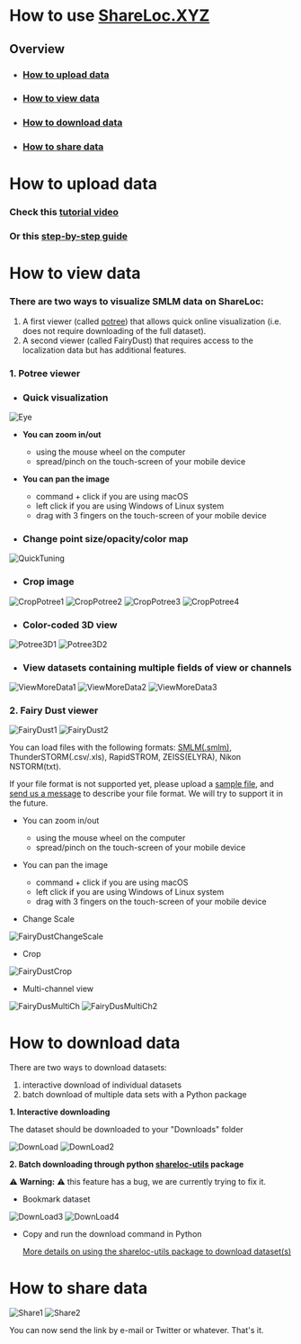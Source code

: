 # How to use [ShareLoc.XYZ](shareloc.xyz)
## Overview
* ### [How to upload data](#how-to-upload-data)
* ### [How to view data](#how-to-view-data)
* ### [How to download data](#how-to-download-data)
* ### [How to share data](#how-to-share-data)

# How to upload data

### Check this [tutorial video](https://www.youtube.com/watch?v=tTOkqzr74wg)

### Or this [step-by-step guide](https://slides.imjoy.io/?theme=white&slides=https://github.com/imodpasteur/ShareLoc.XYZ/blob/main/docs/how-to-upload-slides.md)

# How to view data

### There are two ways to visualize SMLM data on ShareLoc: 
1. A first viewer (called [potree](https://github.com/potree/potree)) that allows quick online visualization (i.e. does not require downloading of the full dataset).
2. A second viewer (called FairyDust) that requires access to the localization data but has additional features.

### 1. Potree viewer

* ### Quick visualization

![Eye](https://user-images.githubusercontent.com/56833522/189361693-185ab93e-9bfa-43d5-9480-ec149a4d07ca.png)

* __You can zoom in/out__ 
  * using the mouse wheel on the computer 
  * spread/pinch on the touch-screen of your mobile device
  
* __You can pan the image__ 
  * command + click if you are using macOS
  * left click if you are using Windows of Linux system
  * drag with 3 fingers on the touch-screen of your mobile device

* ### Change point size/opacity/color map

![QuickTuning](https://user-images.githubusercontent.com/56833522/189104817-9916f7dc-213a-4943-8297-f339c7da99bf.png)

* ### Crop image

![CropPotree1](https://user-images.githubusercontent.com/56833522/191026137-1487ad69-bae3-4a09-879c-d477e716ae0b.png)
![CropPotree2](https://user-images.githubusercontent.com/56833522/191026159-fc0caf83-382b-4bdf-b360-427b85b5a106.png)
![CropPotree3](https://user-images.githubusercontent.com/56833522/191026175-d2ebb750-c2b8-459f-9f3f-8c05ef3bb813.png)
![CropPotree4](https://user-images.githubusercontent.com/56833522/191026184-836ef5e8-1f01-4606-8732-5ea1d2b6bf92.png)


* ### Color-coded 3D view

![Potree3D1](https://user-images.githubusercontent.com/56833522/191027359-20effa3c-4e68-413f-a60c-8dfb06a49a2c.png)
![Potree3D2](https://user-images.githubusercontent.com/56833522/191027371-d398dbc0-0ffd-402d-ba02-7a582e2dd3ef.png)


* ### View datasets containing multiple fields of view or channels

![ViewMoreData1](https://user-images.githubusercontent.com/56833522/191019747-8d2d8387-4f77-49ce-af94-34ed545a373b.png)
![ViewMoreData2](https://user-images.githubusercontent.com/56833522/191019761-d49f5c9f-1920-4e1e-bc93-8d665377b89e.png)
![ViewMoreData3](https://user-images.githubusercontent.com/56833522/191019774-af3a121b-e9c1-4f45-867a-f362e8b406da.png)

### 2. Fairy Dust viewer

![FairyDust1](https://user-images.githubusercontent.com/56833522/191028971-22d513e1-2112-4ec3-bc37-3f1f9736f3c8.png)
![FairyDust2](https://user-images.githubusercontent.com/56833522/191030361-d3b41a17-f85a-4f26-a8ad-e2d7d801be1d.png)


You can load files with the following formats: [SMLM(.smlm)](https://github.com/imodpasteur/smlm-file-format), ThunderSTORM(.csv/.xls), RapidSTROM, ZEISS(ELYRA), Nikon NSTORM(txt).

If your file format is not supported yet, please upload a [sample file](https://www.dropbox.com/request/IyZ7HkzHUpB0t5Mkp46l), and [send us a message](https://oeway.typeform.com/to/rdkPmd?typeform-source=shareloc.xyz) to describe your file format. We will try to support it in the future.

* You can zoom in/out 
  * using the mouse wheel on the computer 
  * spread/pinch on the touch-screen of your mobile device
* You can pan the image 
  * command + click if you are using macOS
  * left click if you are using Windows of Linux system
  * drag with 3 fingers on the touch-screen of your mobile device

* Change Scale

![FairyDustChangeScale](https://user-images.githubusercontent.com/56833522/191032636-0ad0b481-4c13-4ef3-9ccb-df2d762fc5e0.png)

* Crop

![FairyDustCrop](https://user-images.githubusercontent.com/56833522/191032709-0e107b6c-eec7-441a-baf9-935cffb5ee45.png)

* Multi-channel view

![FairyDusMultiCh](https://user-images.githubusercontent.com/56833522/191032732-36ccd859-5f85-4aef-8414-57a97844d689.png)
![FairyDusMultiCh2](https://user-images.githubusercontent.com/56833522/191032741-c0776e2d-f54e-49d5-b679-6b6c2e65e37f.png)

# How to download data
There are two ways to download datasets: 
1. interactive download of individual datasets
2. batch download of multiple data sets with a Python package

__1. Interactive downloading__

The dataset should be downloaded to your  "Downloads" folder

![DownLoad](https://user-images.githubusercontent.com/56833522/191034255-9915989c-7fcb-4720-bef8-1c5dc67b6f96.png)
![DownLoad2](https://user-images.githubusercontent.com/56833522/191034266-a0920040-905f-4db7-be1c-edabff700eb6.png)

__2. Batch downloading through python [shareloc-utils](https://github.com/imodpasteur/shareloc-utils) package__

:warning: __Warning:__ :warning: this feature has a bug, we are currently trying to fix it.

* Bookmark dataset

![DownLoad3](https://user-images.githubusercontent.com/56833522/191036647-ed94ef13-790d-4fe5-84b3-8f8f3723e39c.png)
![DownLoad4](https://user-images.githubusercontent.com/56833522/191036167-1ab24b9e-0d0c-4b9b-a6d8-3567de1fdfc3.png)

* Copy and run the download command in Python

  [More details on using the shareloc-utils package to download dataset(s)](https://github.com/imodpasteur/shareloc-utils#shareloc-utilities)

# How to share data

![Share1](https://user-images.githubusercontent.com/56833522/191036907-944ca0fa-094b-420e-aa40-d1d3245d80de.png)
![Share2](https://user-images.githubusercontent.com/56833522/191037526-5f8c1f18-10b6-408c-9582-3b1b769a9955.png)

You can now send the link by e-mail or Twitter or whatever. That's it.



